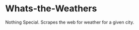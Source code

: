Whats-the-Weathers
==================

Nothing Special. 
Scrapes the web for weather for a given city. 
